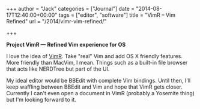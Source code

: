 +++
author = "Jack"
categories = ["Journal"]
date = "2014-08-17T12:40:00+00:00"
tags = ["editor", "software"]
title = "VimR – Vim Refined"
url = "/2014/vimr-vim-refined/"

+++

<div>
</div>

<div>
</div>

<div>
</div>

**Project VimR — Refined Vim experience for OS&nbsp;**

I love the idea of [VimR][1]. Take "real" Vim and add OS X friendly features. More friendly than MacVim, I mean. Things such as a built-in file browser that acts like NERDTree but part of the UI.

My ideal editor would be BBEdit with complete Vim bindings. Until then, I'll keep waffling between BBEdit and Vim and hope that VimR gets closer. Currently I can't even open a document in VimR (probably a Yosemite thing) but I'm looking forward to it.

 [1]: http://vimr.org "undefined"